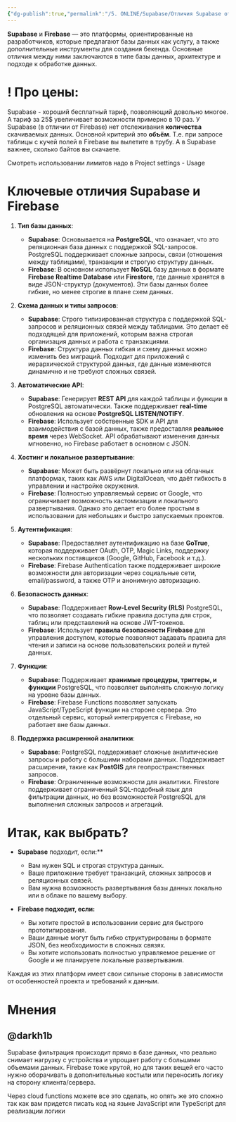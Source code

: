 ```yaml
---
{"dg-publish":true,"permalink":"/5. ONLINE/Supabase/Отличия Supabase от других Баз данных/","created":"2024-11-07T15:05:13.133-03:00","updated":"2024-11-07T15:05:13.133-03:00"}
---
```



**Supabase** и **Firebase** — это платформы, ориентированные на разработчиков, которые предлагают базы данных как услугу, а также дополнительные инструменты для создания бекенда. Основные отличия между ними заключаются в типе базы данных, архитектуре и подходе к обработке данных.

# ! Про цены:
Supabase - хороший бесплатный тариф, позволяющий довольно многое. А тариф за 25$ увеличивает возможности примерно в 10 раз.
У Supabase (в отличии от Firebase) нет отслеживания **количества** скачиваемых данных. Основной критерий это **объём**. Т.е. при запросе таблицы с кучей полей в Firebase вы вылетите в трубу. А в Supabase важнее, сколько байтов вы скачаете.

Смотреть использовании лимитов надо в Project settings - Usage
# Ключевые отличия Supabase и Firebase

1. **Тип базы данных**:
   - **Supabase**: Основывается на **PostgreSQL**, что означает, что это реляционная база данных с поддержкой SQL-запросов. PostgreSQL поддерживает сложные запросы, связи (отношения между таблицами), транзакции и строгую структуру данных.
   - **Firebase**: В основном использует **NoSQL** базу данных в формате **Firebase Realtime Database** или **Firestore**, где данные хранятся в виде JSON-структур (документов). Эти базы данных более гибкие, но менее строгие в плане схем данных.

2. **Схема данных и типы запросов**:
   - **Supabase**: Строго типизированная структура с поддержкой SQL-запросов и реляционных связей между таблицами. Это делает её подходящей для приложений, которым важна строгая организация данных и работа с транзакциями.
   - **Firebase**: Структура данных гибкая и схему данных можно изменить без миграций. Подходит для приложений с иерархической структурой данных, где данные изменяются динамично и не требуют сложных связей.

3. **Автоматические API**:
   - **Supabase**: Генерирует **REST API** для каждой таблицы и функции в PostgreSQL автоматически. Также поддерживает **real-time** обновления на основе **PostgreSQL LISTEN/NOTIFY**.
   - **Firebase**: Использует собственные SDK и API для взаимодействия с базой данных, также предоставляя **реальное время** через WebSocket. API обрабатывают изменения данных мгновенно, но Firebase работает в основном с JSON.

4. **Хостинг и локальное развертывание**:
   - **Supabase**: Может быть развёрнут локально или на облачных платформах, таких как AWS или DigitalOcean, что даёт гибкость в управлении и настройке окружения.
   - **Firebase**: Полностью управляемый сервис от Google, что ограничивает возможность кастомизации и локального развертывания. Однако это делает его более простым в использовании для небольших и быстро запускаемых проектов.

5. **Аутентификация**:
   - **Supabase**: Предоставляет аутентификацию на базе **GoTrue**, которая поддерживает OAuth, OTP, Magic Links, поддержку нескольких поставщиков (Google, GitHub, Facebook и т.д.).
   - **Firebase**: Firebase Authentication также поддерживает широкие возможности для авторизации через социальные сети, email/password, а также OTP и анонимную авторизацию.

6. **Безопасность данных**:
   - **Supabase**: Поддерживает **Row-Level Security (RLS)** PostgreSQL, что позволяет создавать гибкие правила доступа для строк, таблиц или представлений на основе JWT-токенов.
   - **Firebase**: Использует **правила безопасности Firebase** для управления доступом, которые позволяют задавать правила для чтения и записи на основе пользовательских ролей и путей данных.

7. **Функции**:
   - **Supabase**: Поддерживает **хранимые процедуры, триггеры, и функции** PostgreSQL, что позволяет выполнять сложную логику на уровне базы данных.
   - **Firebase**: Firebase Functions позволяет запускать JavaScript/TypeScript функции на стороне сервера. Это отдельный сервис, который интегрируется с Firebase, но работает вне базы данных.

8. **Поддержка расширенной аналитики**:
   - **Supabase**: PostgreSQL поддерживает сложные аналитические запросы и работу с большими наборами данных. Поддерживает расширения, такие как **PostGIS** для геопространственных запросов.
   - **Firebase**: Ограниченные возможности для аналитики. Firestore поддерживает ограниченный SQL-подобный язык для фильтрации данных, но без возможностей PostgreSQL для выполнения сложных запросов и агрегаций.

# Итак, как выбрать?

- **Supabase** подходит, если:**
  - Вам нужен SQL и строгая структура данных.
  - Ваше приложение требует транзакций, сложных запросов и реляционных связей.
  - Вам нужна возможность развертывания базы данных локально или в облаке по вашему выбору.

- **Firebase подходит, если:**
  - Вы хотите простой в использовании сервис для быстрого прототипирования.
  - Ваши данные могут быть гибко структурированы в формате JSON, без необходимости в сложных связях.
  - Вы хотите использовать полностью управляемое решение от Google и не планируете локальные развертывания.

Каждая из этих платформ имеет свои сильные стороны в зависимости от особенностей проекта и требований к данным.

# Мнения
## @darkh1b
Supabase фильтрация происходит прямо в базе данных, что реально снимает нагрузку с устройства и упрощает работу с большими объемами данных. Firebase тоже крутой, но для таких вещей его часто нужно оборачивать в дополнительные костыли или переносить логику на сторону клиента/сервера.

Через cloud functions можете все это сделать, но опять же это сложно так как вам придется писать код на языке JavaScript или TypeScript для реализации логики